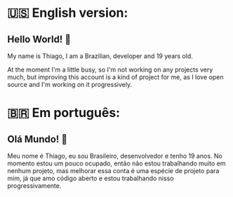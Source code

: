 # 🇺🇸 English version:
## Hello World! 👋
<p>My name is Thiago, I am a Brazilian, developer and 19 years old.</p>
<p>At the moment I'm a little busy, so I'm not working on any projects very much, but improving this account is a kind of project for me, as I love open source and I'm working on it progressively.</p>

# 🇧🇷 Em português:
## Olá Mundo! 👋
Meu nome é Thiago, eu sou Brasileiro, desenvolvedor e tenho 19 anos.
No momento estou um pouco ocupado, então não estou trabalhando muito em nenhum projeto, mas melhorar essa conta é uma espécie de projeto para mim, já que amo código aberto e estou trabalhando nisso progressivamente.
<!--
**thiagolauter/thiagolauter** is a ✨ _special_ ✨ repository because its `README.md` (this file) appears on your GitHub profile.

Here are some ideas to get you started:

- 🔭 I’m currently working on ...
- 🌱 I’m currently learning ...
- 📫 How to reach me: 
- ⚡ Fun fact: ...
-->
